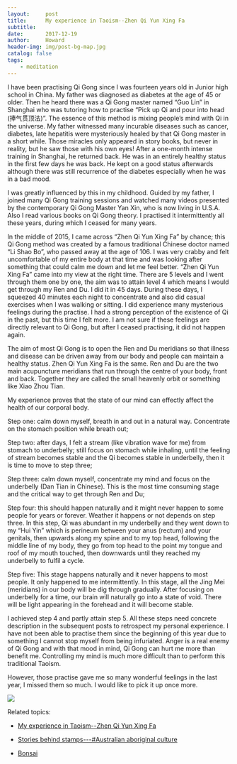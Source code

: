 ```yaml
---
layout:     post
title:      My experience in Taoism--Zhen Qi Yun Xing Fa
subtitle:   
date:       2017-12-19
author:     Howard
header-img: img/post-bg-map.jpg
catalog: false
tags:
    - meditation
---
```



I have been practising Qi Gong since I was fourteen years old in Junior high school in China. My father was diagnosed as diabetes at the age of 45 or older. Then he heard there was a Qi Gong master named “Guo Lin” in Shanghai who was tutoring how to practise “Pick up Qi and pour into head (捧气贯顶法)”. The essence of this method is mixing people’s mind with Qi in the universe. My father witnessed many incurable diseases such as cancer, diabetes, late hepatitis were mysteriously healed by that Qi Gong master in a short while. Those miracles only appeared in story books, but never in reality, but he saw those with his own eyes! After a one-month intense training in Shanghai, he returned back. He was in an entirely healthy status in the first few days he was back. He kept on a good status afterwards although there was still recurrence of the diabetes especially when he was in a bad mood.

I was greatly influenced by this in my childhood. Guided by my father, I joined many Qi Gong training sessions and watched many videos presented by the contemporary Qi Gong Master Yan Xin, who is now living in U.S.A. Also I read various books on Qi Gong theory. I practised it intermittently all these years, during which I ceased for many years.

In the middle of 2015, I came across “Zhen Qi Yun Xing Fa” by chance; this Qi Gong method was created by a famous traditional Chinese doctor named “Li Shao Bo”, who passed away at the age of 106.  I was very crabby and felt uncomfortable of my entire body at that time and was looking after something that could calm me down and let me feel better. “Zhen Qi Yun Xing Fa” came into my view at the right time. There are 5 levels and I went through them one by one, the aim was to attain level 4 which means I would get through my Ren and Du. I did it in 45 days. During these days, I squeezed 40 minutes each night to concentrate and also did casual exercises when I was walking or sitting. I did experience many mysterious feelings during the practise. I had a strong perception of the existence of Qi in the past, but this time I felt more. I am not sure if these feelings are directly relevant to Qi Gong, but after I ceased practising, it did not happen again.

The aim of most Qi Gong is to open the Ren and Du meridians so that illness and disease can be driven away from our body and people can maintain a healthy status. Zhen Qi Yun Xing Fa is the same. Ren and Du are the two main acupuncture meridians that run through the centre of your body, front and back. Together they are called the small heavenly orbit or something like Xiao Zhou Tian.

My experience proves that the state of our mind can effectly affect the health of our corporal body.

Step one: calm down myself, breath in and out in a natural way. Concentrate on the stomach position while breath out;

Step two: after days, I felt a stream (like vibration wave for me) from stomach to underbelly; still focus on stomach while inhaling, until the feeling of stream becomes stable and the Qi becomes stable in underbelly, then it is time to move to step three;

Step three: calm down myself, concentrate my mind and focus on the underbelly (Dan Tian in Chinese). This is the most time consuming stage and the critical way to get through Ren and Du;

Step four: this should happen naturally and it might never happen to some people for years or forever. Weather it happens or not depends on step three. In this step, Qi was abundant in my underbelly and they went down to my “Hui Yin” which is perineum between your anus (rectum) and your genitals, then upwards along my spine and to my top head, following the middle line of my body, they go from top head to the point my tongue and roof of my mouth touched, then downwards until they reached my underbelly to fulfil a cycle.

Step five: This stage happens naturally and it never happens to most people. It only happened to me intermittently. In this stage, all the Jing Mei (meridians)  in our body will be dig through gradually. After focusing on underbelly for a time, our brain will naturally go into a state of void. There will be light appearing in the forehead and it will become stable.

I achieved step 4 and partly attain step 5. All these steps need concrete description in the subsequent posts to retrospect my personal experience. I have not been able to practise them since the beginning of this year due to something I cannot stop myself from being infuriated. Anger is a real enemy of Qi Gong and with that mood in mind, Qi Gong can hurt me more than benefit me. Controlling my mind is much more difficult than to perform this traditional Taoism.

However, those practise gave me so many wonderful feelings in the last year, I missed them so much. I would like to pick it up  once more.

![](https://steemitimages.com/DQmWhrDpsygQTnw5rrZd6L8Y6rTebN7x6HsRQsbWFme8C6G/image.png)



Related topics:


- [My experience in Taoism--Zhen Qi Yun Xing Fa](http://engineerman.club/2017/12/19/chinese-meditation/)

- [Stories behind stamps---#Australian aboriginal culture](http://engineerman.club/2018/07/10/Stories-behind-stamps-Australian-aboriginal-culture/)

- [Bonsai](http://engineerman.club/2018/02/20/Bonsai/)
